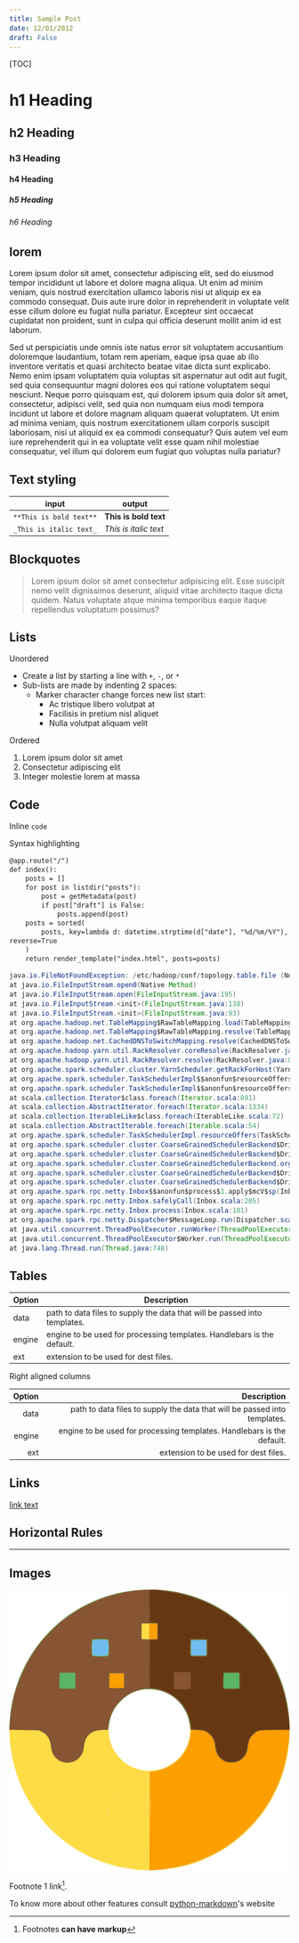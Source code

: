 ```yaml
---
title: Sample Post
date: 12/01/2012
draft: False
---
```


[TOC]

# h1 Heading

## h2 Heading

### h3 Heading

#### h4 Heading

##### h5 Heading

###### h6 Heading


## lorem

Lorem ipsum dolor sit amet, consectetur adipiscing elit, sed do eiusmod tempor incididunt ut labore et dolore magna aliqua. Ut enim ad minim veniam, quis nostrud exercitation ullamco laboris nisi ut aliquip ex ea commodo consequat. Duis aute irure dolor in reprehenderit in voluptate velit esse cillum dolore eu fugiat nulla pariatur. Excepteur sint occaecat cupidatat non proident, sunt in culpa qui officia deserunt mollit anim id est laborum.

Sed ut perspiciatis unde omnis iste natus error sit voluptatem accusantium doloremque laudantium, totam rem aperiam, eaque ipsa quae ab illo inventore veritatis et quasi architecto beatae vitae dicta sunt explicabo. Nemo enim ipsam voluptatem quia voluptas sit aspernatur aut odit aut fugit, sed quia consequuntur magni dolores eos qui ratione voluptatem sequi nesciunt. Neque porro quisquam est, qui dolorem ipsum quia dolor sit amet, consectetur, adipisci velit, sed quia non numquam eius modi tempora incidunt ut labore et dolore magnam aliquam quaerat voluptatem. Ut enim ad minima veniam, quis nostrum exercitationem ullam corporis suscipit laboriosam, nisi ut aliquid ex ea commodi consequatur? Quis autem vel eum iure reprehenderit qui in ea voluptate velit esse quam nihil molestiae consequatur, vel illum qui dolorem eum fugiat quo voluptas nulla pariatur?


## Text styling

| input                   | output                |
| ----------------------- | --------------------- |
| `**This is bold text**` | **This is bold text** |
| `_This is italic text_` | _This is italic text_ |


## Blockquotes

> Lorem ipsum dolor sit amet consectetur adipisicing elit. Esse suscipit nemo velit dignissimos deserunt, aliquid vitae architecto itaque dicta quidem. Natus voluptate atque minima temporibus eaque itaque repellendus voluptatum possimus?

## Lists

Unordered

- Create a list by starting a line with `+`, `-`, or `*`
- Sub-lists are made by indenting 2 spaces:
  - Marker character change forces new list start:
    - Ac tristique libero volutpat at
    * Facilisis in pretium nisl aliquet
    - Nulla volutpat aliquam velit

Ordered

1. Lorem ipsum dolor sit amet
2. Consectetur adipiscing elit
3. Integer molestie lorem at massa

## Code

Inline `code`

Syntax highlighting

```python3
@app.route("/")
def index():
    posts = []
    for post in listdir("posts"):
        post = getMetadata(post)
        if post["draft"] is False:
            posts.append(post)
    posts = sorted(
        posts, key=lambda d: datetime.strptime(d["date"], "%d/%m/%Y"), reverse=True
    )
    return render_template("index.html", posts=posts)
```

```java
java.io.FileNotFoundException: /etc/hadoop/conf/topology.table.file (No such file or directory)
at java.io.FileInputStream.open0(Native Method)
at java.io.FileInputStream.open(FileInputStream.java:195)
at java.io.FileInputStream.<init>(FileInputStream.java:138)
at java.io.FileInputStream.<init>(FileInputStream.java:93)
at org.apache.hadoop.net.TableMapping$RawTableMapping.load(TableMapping.java:103)
at org.apache.hadoop.net.TableMapping$RawTableMapping.resolve(TableMapping.java:129)
at org.apache.hadoop.net.CachedDNSToSwitchMapping.resolve(CachedDNSToSwitchMapping.java:119)
at org.apache.hadoop.yarn.util.RackResolver.coreResolve(RackResolver.java:101)
at org.apache.hadoop.yarn.util.RackResolver.resolve(RackResolver.java:81)
at org.apache.spark.scheduler.cluster.YarnScheduler.getRackForHost(YarnScheduler.scala:37)
at org.apache.spark.scheduler.TaskSchedulerImpl$$anonfun$resourceOffers$1.apply(TaskSchedulerImpl.scala:373)
at org.apache.spark.scheduler.TaskSchedulerImpl$$anonfun$resourceOffers$1.apply(TaskSchedulerImpl.scala:362)
at scala.collection.Iterator$class.foreach(Iterator.scala:891)
at scala.collection.AbstractIterator.foreach(Iterator.scala:1334)
at scala.collection.IterableLike$class.foreach(IterableLike.scala:72)
at scala.collection.AbstractIterable.foreach(Iterable.scala:54)
at org.apache.spark.scheduler.TaskSchedulerImpl.resourceOffers(TaskSchedulerImpl.scala:362)
at org.apache.spark.scheduler.cluster.CoarseGrainedSchedulerBackend$DriverEndpoint$$anonfun$2.apply(CoarseGrainedSchedulerBackend.scala:248)
at org.apache.spark.scheduler.cluster.CoarseGrainedSchedulerBackend$DriverEndpoint$$anonfun$2.apply(CoarseGrainedSchedulerBackend.scala:240)
at org.apache.spark.scheduler.cluster.CoarseGrainedSchedulerBackend.org$apache$spark$scheduler$cluster$CoarseGrainedSchedulerBackend$$withLock(CoarseGrainedSchedulerBackend.scala:693)
at org.apache.spark.scheduler.cluster.CoarseGrainedSchedulerBackend$DriverEndpoint.org$apache$spark$scheduler$cluster$CoarseGrainedSchedulerBackend$DriverEndpoint$$makeOffers(CoarseGrainedSchedulerBackend.scala:240)
at org.apache.spark.scheduler.cluster.CoarseGrainedSchedulerBackend$DriverEndpoint$$anonfun$receiveAndReply$1.applyOrElse(CoarseGrainedSchedulerBackend.scala:211)
at org.apache.spark.rpc.netty.Inbox$$anonfun$process$1.apply$mcV$sp(Inbox.scala:105)
at org.apache.spark.rpc.netty.Inbox.safelyCall(Inbox.scala:205)
at org.apache.spark.rpc.netty.Inbox.process(Inbox.scala:101)
at org.apache.spark.rpc.netty.Dispatcher$MessageLoop.run(Dispatcher.scala:221)
at java.util.concurrent.ThreadPoolExecutor.runWorker(ThreadPoolExecutor.java:1149)
at java.util.concurrent.ThreadPoolExecutor$Worker.run(ThreadPoolExecutor.java:624)
at java.lang.Thread.run(Thread.java:748)
```

## Tables

| Option | Description                                                               |
| ------ | ------------------------------------------------------------------------- |
| data   | path to data files to supply the data that will be passed into templates. |
| engine | engine to be used for processing templates. Handlebars is the default.    |
| ext    | extension to be used for dest files.                                      |

Right aligned columns

| Option |                                                               Description |
| -----: | ------------------------------------------------------------------------: |
|   data | path to data files to supply the data that will be passed into templates. |
| engine |    engine to be used for processing templates. Handlebars is the default. |
|    ext |                                      extension to be used for dest files. |

## Links

[link text](http://dev.nodeca.com)

## Horizontal Rules

---

## Images

![Stormtroopocat](/static/img/sample.png)


Footnote 1 link[^first].

To know more about other features consult [python-markdown](https://python-markdown.github.io/)'s website


[^first]: Footnotes **can have markup**
